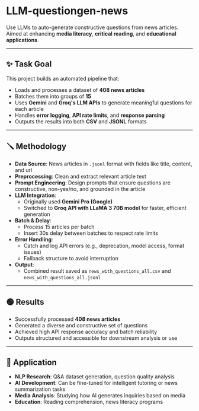 # LLM-questiongen-news

Use LLMs to auto-generate constructive questions from news articles.  
Aimed at enhancing **media literacy**, **critical reading**, and **educational applications**.

---

## ✨ Task Goal

This project builds an automated pipeline that:

- Loads and processes a dataset of **408 news articles**
- Batches them into groups of **15**
- Uses **Gemini** and **Groq's LLM APIs** to generate meaningful questions for each article
- Handles **error logging**, **API rate limits**, and **response parsing**
- Outputs the results into both **CSV** and **JSONL** formats

---

## 🪛 Methodology

- **Data Source**: News articles in `.jsonl` format with fields like title, content, and url  
- **Preprocessing**: Clean and extract relevant article text  
- **Prompt Engineering**: Design prompts that ensure questions are constructive, non-yes/no, and grounded in the article  
- **LLM Integration**:  
  - Originally used **Gemini Pro (Google)**  
  - Switched to **Groq API with LLaMA 3 70B model** for faster, efficient generation  
- **Batch & Delay**:  
  - Process 15 articles per batch  
  - Insert 30s delay between batches to respect rate limits  
- **Error Handling**:  
  - Catch and log API errors (e.g., deprecation, model access, format issues)  
  - Fallback structure to avoid interruption  
- **Output**:  
  - Combined result saved as `news_with_questions_all.csv` and `news_with_questions_all.jsonl`  

---

## 🟢 Results

- Successfully processed **408 news articles**
- Generated a diverse and constructive set of questions
- Achieved high API response accuracy and batch reliability
- Outputs structured and accessible for downstream analysis or use

---

## 🌷 Application

- **NLP Research**: Q&A dataset generation, question quality analysis  
- **AI Development**: Can be fine-tuned for intelligent tutoring or news summarization tasks  
- **Media Analysis**: Studying how AI generates inquiries based on media  
- **Education**: Reading comprehension, news literacy programs



